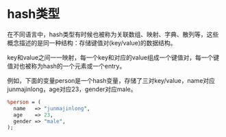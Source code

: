 # hash类型

在不同语言中，hash类型有时候也被称为关联数组、映射、字典、散列等，这些概念描述的是同一种结构：存储键值对(key/value)的数据结构。

key和value之间一一映射，每一个key和对应的value组成一个键值对，每一个键值对也被称为hash的一个元素或一个entry。

例如，下面的变量person是一个hash变量，存储了三对key/value，name对应junmajinlong，age对应23，gender对应male。

```perl
%person = (
  name   => "junmajinlong",
  age    => 23,
  gender => "male",
);
```

